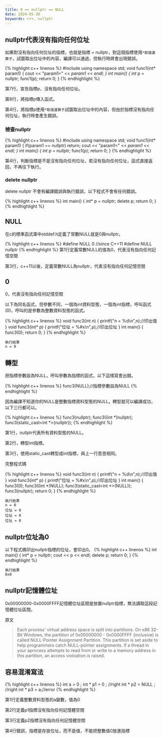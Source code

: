 ```yaml
---
title: 0 == nullptr == NULL
date: 2024-05-30
keywords: c++, nullptr
---
```


## nullptr代表沒有指向任何位址

如果對沒有指向任何位址的指標，也就是指標 = nullptr，對這個指標使用`*取值運算子`，試圖取出位址中的內容，編譯可以通過，但執行時將會出現錯誤。

{% highlight c++ linenos %}
#include <iostream>
using namespace std;
void func1(int* param1) {
  cout << "param1=" << *param1 << endl;
}
int main() {
  int* p = nullptr;
  func1(p);
  return 0;
}
{% endhighlight %}

第7行，宣告指標p，沒有指向任何位址。

第8行，將指標p傳入函式。

第4行，將指標p使用`*取值運算子`試圖取出位址中的內容，但由於指標沒有指向任何位址，執行時會產生錯誤。


### 檢查nullptr

{% highlight c++ linenos %}
#include <iostream>
using namespace std;
void func1(int* param1) {
  if(param1 == nullptr) return;
  cout << "param1=" << *param1 << endl;
}
int main() {
  int* p = nullptr;
  func1(p);
  return 0;
}
{% endhighlight %}

第4行，判斷指標是不是沒有指向任何位址，若沒有指向任何位址，函式直接返回，不再往下執行。

### delete nullptr

delete nullptr 不會有編譯錯誤與執行錯誤，以下程式不會有任何錯誤。

{% highlight c++ linenos %}
int main() {
  int* p = nullptr;
  delete p;
  return 0;
}
{% endhighlight %}

## NULL

在c的標準函式庫中stddef.h定義了常數NULL就是0與nullptr。

{% highlight c++ linenos %}
#define NULL 0
//since C++11
#define NULL nullptr
{% endhighlight %}
第1行定義常數NULL的值為0，代表沒有指向任何記憶空間

第3行，c++11以後，定義常數NULL為nullptr，代表沒有指向任何記憶空間

## 0

0，代表沒有指向任何記憶空間

以下為同名函式，但參數不同，一個為int資料型態，一個為int指標，呼叫函式(0)，呼叫的是參數為整數資料型態的函式。

{% highlight c++ linenos %}
void func3(int n) {
  printf("n = %d\n",n);//印出值
}
void func3(int* p) {
  printf("位址 = %#x\n",p);//印出位址
}
int main() {
  func3(0);
  return 0;
}
{% endhighlight %}

```
執行結果
n = 0
```

## 轉型

把指標參數設為NULL，呼叫參數為指標的函式，以下這樣寫會出錯。

{% highlight c++ linenos %}
func3(NULL);//指標參數設為NULL
{% endhighlight %}

因為編譯不知道你的NULL是整數指標資料型態的NULL，轉型就可以編譯成功，以下三行都可以。

{% highlight c++ linenos %}
func3(nullptr);
func3((int *)nullptr);
func3(static_cast<int *>(nullptr));
{% endhighlight %}

第1行，nullptr代表所有資料型態的NULL。

第2行，轉型int指標。

第3行，使用static_cast轉型成int指標，與上一行意思相同。


完整程式碼

{% highlight c++ linenos %}
void func3(int n) {
  printf("n = %d\n",n);//印出值
}
void func3(int* p) {
  printf("位址 = %#x\n",p);//印出位址
}
int main() {
  func3(0);
  func3((int *)NULL);
  func3(static_cast<int *>(NULL));
  func3(nullptr);
  return 0;
}
{% endhighlight %}

```
執行結果
n = 0
位址 = 0
位址 = 0
位址 = 0
```

## nullptr位址為0

以下程式碼印出nullptr指標的位址，會印出0。
{% highlight c++ linenos %}
int main() {
  int* p = nullptr;
  cout << p << endl;
  delete p;
  return 0;
}
{% endhighlight %}

```
執行結果
0x0
```

## nullptr記憶體位址

0x00000000-0x0000FFFF記憶體位址區間是放置nullptr指標，無法讀取這段記憶體位址區間。

原文
>Each process' virtual address space is split into partitions. On x86 32-Bit Windows, the partition of 0x00000000 - 0x0000FFFF (inclusive) is called NULL-Pointer Assignment Partition. This partition is set aside to help programmers catch NULL-pointer assignments. If a thread in your aprocess attempts to read from or write to a memory address in this partition, an access violoation is raised.

## 容易混淆寫法

{% highlight c++ linenos %}
  int a = 0 ;
  int * p1 = 0 ; //right
  int * p2 = NULL ; //right
  int * p3 = a;//error
{% endhighlight %}

第1行定義整數資料型態的a變數，值為0

第2行定義p1指標沒有指向任何記憶體空間

第3行定義p2指標沒有指向任何記憶體空間

第4行錯誤，指標是存放位址，而不是值，不能把整數值0放進指標
